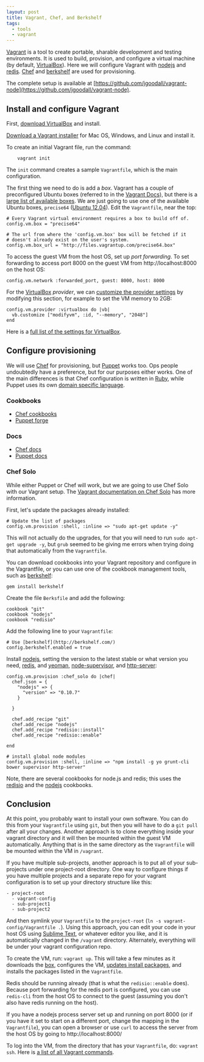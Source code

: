 ```yaml
---
layout: post
title: Vagrant, Chef, and Berkshelf
tags: 
  - tools 
  - vagrant
---
```


[Vagrant](http://www.vagrantup.com/) is a tool to create portable, sharable development and testing environments. It is used to build, provision, and configure a virtual machine (by default, [VirtualBox](https://www.virtualbox.org/)). Here we will configure Vagrant with [nodejs](http://nodejs.org/) and [redis](http://redis.io/). [Chef](http://www.opscode.com/chef/) and [berkshelf](http://berkshelf.com/) are used for provisioning.

The complete setup is available at [https://github.com/jgoodall/vagrant-node](https://github.com/jgoodall/vagrant-node).

## Install and configure Vagrant

First, [download VirtualBox](https://www.virtualbox.org/wiki/Downloads) and install.

[Download a Vagrant installer](http://downloads.vagrantup.com/) for Mac OS, Windows, and Linux and install it.

To create an initial Vagrant file, run the command:

		vagrant init

The `init` command creates a sample `Vagrantfile`, which is the main configuration. 

The first thing we need to do is add a *box*. Vagrant has a couple of preconfigured Ubuntu boxes (referred to in the [Vagrant Docs](http://docs.vagrantup.com/v2/boxes.html)), but there is a [large list of available boxes](http://www.vagrantbox.es/). We are just going to use one of the available Ubuntu boxes, `precise64` ([Ubuntu 12.04](http://releases.ubuntu.com/precise/)). Edit the `Vagrantfile`, near the top:

    # Every Vagrant virtual environment requires a box to build off of.
    config.vm.box = "precise64"

    # The url from where the 'config.vm.box' box will be fetched if it
    # doesn't already exist on the user's system.
    config.vm.box_url = "http://files.vagrantup.com/precise64.box"

To access the guest VM from the host OS, set up *port forwarding*. To set forwarding to access port 8000 on the guest VM from http://localhost:8000 on the host OS:

    config.vm.network :forwarded_port, guest: 8000, host: 8000

For the [VirtualBox](https://www.virtualbox.org/) *provider*, we can [customize the provider settings](http://docs.vagrantup.com/v2/providers/configuration.html) by modifying this section, for example to set the VM memory to 2GB:

    config.vm.provider :virtualbox do |vb|
      vb.customize ["modifyvm", :id, "--memory", "2048"]
    end

Here is a [full list of the settings for VirtualBox](http://www.virtualbox.org/manual/ch08.html#vboxmanage-modifyvm).


## Configure provisioning

We will use [Chef](http://www.opscode.com/chef/) for provisioning, but [Puppet](https://puppetlabs.com/) works too. Ops people undoubtedly have a preference, but for our purposes either works. One of the main differences is that Chef configuration is written in [Ruby](http://www.ruby-lang.org/), while Puppet uses its own [domain specific language](http://docs.puppetlabs.com/puppet/3/reference/lang_summary.html).

### Cookbooks

* [Chef cookbooks](http://community.opscode.com/cookbooks)
* [Puppet forge](http://forge.puppetlabs.com/)

### Docs

* [Chef docs](http://docs.opscode.com/)
* [Puppet docs](http://docs.puppetlabs.com/puppet/)

### Chef Solo

While either Puppet or Chef will work, but we are going to use Chef Solo with our Vagrant setup. The [Vagrant documentation on Chef Solo](http://docs.vagrantup.com/v2/provisioning/chef_solo.html) has more information. 

First, let's update the packages already installed:

    # Update the list of packages
    config.vm.provision :shell, :inline => "sudo apt-get update -y"

This will not actually do the upgrades, for that you will need to run `sudo apt-get upgrade -y`, but `grub` seemed to be giving me errors when trying doing that automatically from the `Vagrantfile`.

You can download cookbooks into your Vagrant repository and configure in the Vagrantfile, or you can use one of the cookbook management tools, such as [berkshelf](http://berkshelf.com/):

    gem install berkshelf

Create the file `Berksfile` and add the following:

    cookbook "git"
    cookbook "nodejs"
    cookbook "redisio"

Add the following line to your `Vagrantfile`:

    # Use [berkshelf](http://berkshelf.com/)
    config.berkshelf.enabled = true

Install [nodejs](http://nodejs.org/), setting the version to the latest stable or what version you need, [redis](http://redis.io/), and [yeoman](http://yeoman.io/), [node-supervisor](https://github.com/isaacs/node-supervisor/), and [http-server](https://github.com/nodeapps/http-server):

    config.vm.provision :chef_solo do |chef|
      chef.json = {
        "nodejs" => {
          "version" => "0.10.7"
        }

      }

      chef.add_recipe "git"
      chef.add_recipe "nodejs"
      chef.add_recipe "redisio::install"
      chef.add_recipe "redisio::enable"

    end

    # install global node modules
    config.vm.provision :shell, :inline => "npm install -g yo grunt-cli bower supervisor http-server"

Note, there are several cookbooks for node.js and redis; this uses the [redisio](https://github.com/brianbianco/redisio/) and the [nodejs](http://community.opscode.com/cookbooks/nodejs) cookbooks.


## Conclusion

At this point, you probably want to install your own software. You can do this from your `Vagrantfile` using `git`, but then you will have to do a `git pull` after all your changes. Another approach is to clone everything inside your vagrant directory and it will then be mounted within the guest VM automatically. Anything that is in the same directory as the `Vagrantfile` will be mounted within the VM in `/vagrant`.

If you have multiple sub-projects, another approach is to put all of your sub-projects under one project-root directory. One way to configure things if you have multiple projects and a separate repo for your vagrant configuration is to set up your directory structure like this:

    - project-root
      - vagrant-config
      - sub-project1
      - sub-project2

And then symlink your `Vagrantfile` to the `project-root` (`ln -s vagrant-config/Vagrantfile .`). Using this approach, you can edit your code in your host OS using [Sublime Text](http://www.sublimetext.com/), or whatever editor you like, and it is automatically changed in the `/vagrant` directory. Alternately, everything will be under your vagrant configuration repo.

To create the VM, run: `vagrant up`. This will take a few minutes as it downloads the [box](http://docs.vagrantup.com/v2/boxes.html), configures the VM, [updates install packages](https://help.ubuntu.com/12.04/serverguide/apt-get.html), and installs the packages listed in the `Vagrantfile`.

Redis should be running already (that is what the `redisio::enable` does). Because port forwarding for the redis port is configured, you can use `redis-cli` from the host OS to connect to the guest (assuming you don't also have redis running on the host).

If you have a nodejs process server set up and running on port 8000 (or if you have it set to start on a different port, change the mapping in the `Vagrantfile`), you can open a browser or use `curl` to access the server from the host OS by going to http://localhost:8000/

To log into the VM, from the directory that has your `Vagrantfile`, do: `vagrant ssh`. Here is [a list of all Vagrant commands](http://docs.vagrantup.com/v2/cli/index.html).


